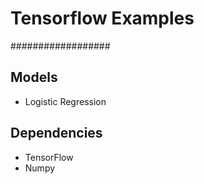# Tensorflow Examples
##################
## Models
* Logistic Regression

## Dependencies
* TensorFlow
* Numpy
